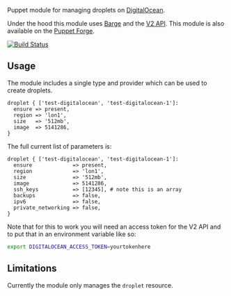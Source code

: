 Puppet module for managing droplets on
[DigitalOcean](https://www.digitalocean.com/?refcode=69ef0beac642).

Under the hood this module uses [Barge](https://github.com/boats/barge)
and the [V2 API](https://developers.digitalocean.com/v2). This module is also available on the [Puppet
Forge](https://forge.puppetlabs.com/garethr/digitalocean).

[![Build
Status](https://secure.travis-ci.org/garethr/garethr-digitalocean.png)](http://travis-ci.org/garethr/garethr-digitalocean)

## Usage

The module includes a single type and provider which can be used to
create droplets.

```puppet
droplet { ['test-digitalocean', 'test-digitalocean-1']:
  ensure => present,
  region => 'lon1',
  size   => '512mb',
  image  => 5141286,
}
```

The full current list of parameters is:

```puppet
droplet { ['test-digitalocean', 'test-digitalocean-1']:
  ensure             => present,
  region             => 'lon1',
  size               => '512mb',
  image              => 5141286,
  ssh_keys           => [12345], # note this is an array
  backups            => false,
  ipv6               => false,
  private_networking => false,
}
```

Note that for this to work you will need an access token for the V2 API
and to put that in an environment variable like so:

```bash
export DIGITALOCEAN_ACCESS_TOKEN=yourtokenhere
```

## Limitations

Currently the module only manages the `droplet` resource.
